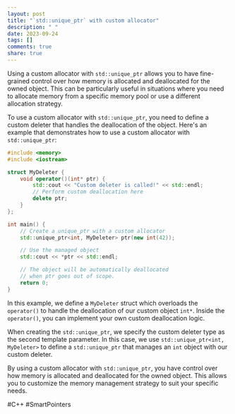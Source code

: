 ```yaml
---
layout: post
title: "`std::unique_ptr` with custom allocator"
description: " "
date: 2023-09-24
tags: []
comments: true
share: true
---
```


Using a custom allocator with `std::unique_ptr` allows you to have fine-grained control over how memory is allocated and deallocated for the owned object. This can be particularly useful in situations where you need to allocate memory from a specific memory pool or use a different allocation strategy.

To use a custom allocator with `std::unique_ptr`, you need to define a custom deleter that handles the deallocation of the object. Here's an example that demonstrates how to use a custom allocator with `std::unique_ptr`:

```cpp
#include <memory>
#include <iostream>

struct MyDeleter {
    void operator()(int* ptr) {
        std::cout << "Custom deleter is called!" << std::endl;
        // Perform custom deallocation here
        delete ptr;
    }
};

int main() {
    // Create a unique_ptr with a custom allocator
    std::unique_ptr<int, MyDeleter> ptr(new int(42));

    // Use the managed object
    std::cout << *ptr << std::endl;

    // The object will be automatically deallocated
    // when ptr goes out of scope.
    return 0;
}
```

In this example, we define a `MyDeleter` struct which overloads the `operator()` to handle the deallocation of our custom object `int*`. Inside the `operator()`, you can implement your own custom deallocation logic.

When creating the `std::unique_ptr`, we specify the custom deleter type as the second template parameter. In this case, we use `std::unique_ptr<int, MyDeleter>` to define a `std::unique_ptr` that manages an `int` object with our custom deleter.

By using a custom allocator with `std::unique_ptr`, you have control over how memory is allocated and deallocated for the owned object. This allows you to customize the memory management strategy to suit your specific needs.

#C++ #SmartPointers